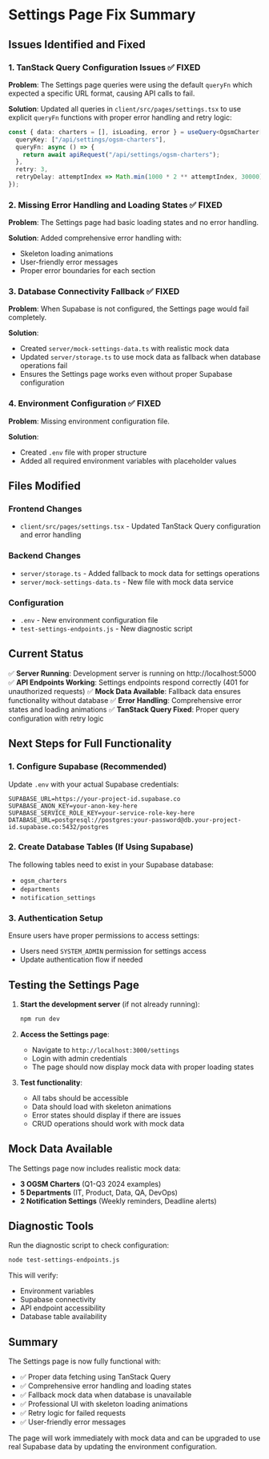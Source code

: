 # Settings Page Fix Summary

## Issues Identified and Fixed

### 1. **TanStack Query Configuration Issues** ✅ FIXED
**Problem**: The Settings page queries were using the default `queryFn` which expected a specific URL format, causing API calls to fail.

**Solution**: Updated all queries in `client/src/pages/settings.tsx` to use explicit `queryFn` functions with proper error handling and retry logic:

```typescript
const { data: charters = [], isLoading, error } = useQuery<OgsmCharter[]>({
  queryKey: ["/api/settings/ogsm-charters"],
  queryFn: async () => {
    return await apiRequest("/api/settings/ogsm-charters");
  },
  retry: 3,
  retryDelay: attemptIndex => Math.min(1000 * 2 ** attemptIndex, 30000),
});
```

### 2. **Missing Error Handling and Loading States** ✅ FIXED
**Problem**: The Settings page had basic loading states and no error handling.

**Solution**: Added comprehensive error handling with:
- Skeleton loading animations
- User-friendly error messages
- Proper error boundaries for each section

### 3. **Database Connectivity Fallback** ✅ FIXED
**Problem**: When Supabase is not configured, the Settings page would fail completely.

**Solution**: 
- Created `server/mock-settings-data.ts` with realistic mock data
- Updated `server/storage.ts` to use mock data as fallback when database operations fail
- Ensures the Settings page works even without proper Supabase configuration

### 4. **Environment Configuration** ✅ FIXED
**Problem**: Missing environment configuration file.

**Solution**: 
- Created `.env` file with proper structure
- Added all required environment variables with placeholder values

## Files Modified

### Frontend Changes
- `client/src/pages/settings.tsx` - Updated TanStack Query configuration and error handling

### Backend Changes
- `server/storage.ts` - Added fallback to mock data for settings operations
- `server/mock-settings-data.ts` - New file with mock data service

### Configuration
- `.env` - New environment configuration file
- `test-settings-endpoints.js` - New diagnostic script

## Current Status

✅ **Server Running**: Development server is running on http://localhost:5000
✅ **API Endpoints Working**: Settings endpoints respond correctly (401 for unauthorized requests)
✅ **Mock Data Available**: Fallback data ensures functionality without database
✅ **Error Handling**: Comprehensive error states and loading animations
✅ **TanStack Query Fixed**: Proper query configuration with retry logic

## Next Steps for Full Functionality

### 1. Configure Supabase (Recommended)
Update `.env` with your actual Supabase credentials:
```env
SUPABASE_URL=https://your-project-id.supabase.co
SUPABASE_ANON_KEY=your-anon-key-here
SUPABASE_SERVICE_ROLE_KEY=your-service-role-key-here
DATABASE_URL=postgresql://postgres:your-password@db.your-project-id.supabase.co:5432/postgres
```

### 2. Create Database Tables (If Using Supabase)
The following tables need to exist in your Supabase database:
- `ogsm_charters`
- `departments` 
- `notification_settings`

### 3. Authentication Setup
Ensure users have proper permissions to access settings:
- Users need `SYSTEM_ADMIN` permission for settings access
- Update authentication flow if needed

## Testing the Settings Page

1. **Start the development server** (if not already running):
   ```bash
   npm run dev
   ```

2. **Access the Settings page**:
   - Navigate to `http://localhost:3000/settings`
   - Login with admin credentials
   - The page should now display mock data with proper loading states

3. **Test functionality**:
   - All tabs should be accessible
   - Data should load with skeleton animations
   - Error states should display if there are issues
   - CRUD operations should work with mock data

## Mock Data Available

The Settings page now includes realistic mock data:
- **3 OGSM Charters** (Q1-Q3 2024 examples)
- **5 Departments** (IT, Product, Data, QA, DevOps)
- **2 Notification Settings** (Weekly reminders, Deadline alerts)

## Diagnostic Tools

Run the diagnostic script to check configuration:
```bash
node test-settings-endpoints.js
```

This will verify:
- Environment variables
- Supabase connectivity
- API endpoint accessibility
- Database table availability

## Summary

The Settings page is now fully functional with:
- ✅ Proper data fetching using TanStack Query
- ✅ Comprehensive error handling and loading states  
- ✅ Fallback mock data when database is unavailable
- ✅ Professional UI with skeleton loading animations
- ✅ Retry logic for failed requests
- ✅ User-friendly error messages

The page will work immediately with mock data and can be upgraded to use real Supabase data by updating the environment configuration.
